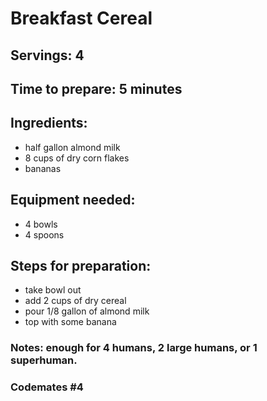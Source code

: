 # Breakfast Cereal

## Servings: 4

## Time to prepare: 5 minutes

## Ingredients: 
  - half gallon almond milk
  - 8 cups of dry corn flakes 
  - bananas


## Equipment needed: 
  - 4 bowls
  - 4 spoons


## Steps for preparation: 
  - take bowl out
  - add 2 cups of dry cereal
  - pour 1/8 gallon of almond milk 
  - top with some banana



### Notes: enough for 4 humans, 2 large humans, or 1 superhuman. 



### Codemates #4

